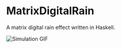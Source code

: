 # MatrixDigitalRain

A matrix digital rain effect written in Haskell.

![Simulation GIF](https://github.com/tbaskijera/MatrixDigitalRain/blob/main/rain.gif)
